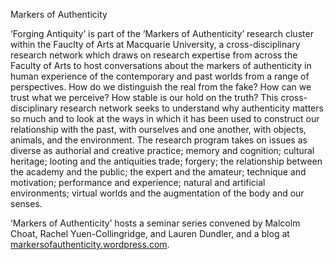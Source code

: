 Markers of Authenticity 

‘Forging Antiquity’ is part of the ‘Markers of Authenticity’ research cluster 
within the Fauclty of Arts at Macquarie University, a cross-disciplinary research
network which draws on research expertise from across the Faculty of Arts to host
conversations about the markers of authenticity in human experience of the contemporary
and past worlds from a range of perspectives. 
How do we distinguish the real from the fake? How can we trust what we perceive? How 
stable is our hold on the truth? This cross-disciplinary research network seeks to 
understand why authenticity matters so much and to look at the ways in which it has been
used to construct our relationship with the past, with ourselves and one another, with
objects, animals, and the environment. The research program takes on issues as diverse 
as authorial and creative practice; memory and cognition; cultural heritage; looting and
the antiquities trade; forgery; the relationship between the academy and the public; the
expert and the amateur; technique and motivation; performance and experience; natural and
artificial environments; virtual worlds and the augmentation of the body and our senses. 

‘Markers of Authenticity’ hosts a seminar series convened by Malcolm Choat, Rachel 
Yuen-Collingridge, and Lauren Dundler, and a blog at [markersofauthenticity.wordpress.com](/https://markersofauthenticity.wordpress.com/).
